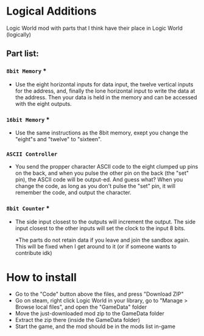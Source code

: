 # Logical Additions
Logic World mod with parts that I think have their place in Logic World (logically)

## Part list:
  ### `8bit Memory` *
  - Use the eight horizontal inputs for data input, the twelve vertical inputs for the address, and, finally the lone horizontal input to write the data at the address. Then your data is held in the memory and can be accessed with the eight outputs.
  ### `16bit Memory` *
  - Use the same instructions as the 8bit memory, exept you change the "eight"s and "twelve" to "sixteen".
  ### `ASCII Controller` 
  - You send the propper character ASCII code to the eight clumped up pins on the back, and when you pulse the other pin on the back (the "set" pin), the ASCII code will be output-ed. And guess what? When you change the code, as long as you don't pulse the "set" pin, it will remember the code, and output the character.
  ### `8bit Counter` *
  - The side input closest to the outputs will increment the output. The side input closest to the other inputs will set the clock to the input 8 bits.

    *The parts do not retain data if you leave and join the sandbox again. This will be fixed when I get around to it (or if someone wants to contribute idk)

# How to install
  - Go to the "Code" button above the files, and press "Download ZIP"
  - Go on steam, right click Logic World in your library, go to "Manage > Browse local files", and open the "GameData" folder
  - Move the just-downloaded mod zip to the GameData folder
  - Extract the zip there (inside the GameData folder)
  - Start the game, and the mod should be in the mods list in-game
